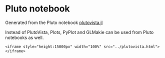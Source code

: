 Pluto notebook
=================
Generated from the Pluto notebook [plutovista.jl](https://github.com/j-fu/GridVisualize.jl/blob/master/examples/plutovista.jl)

Instead of PlutoVista, Plots, PyPlot and GLMakie can be used from Pluto notebooks as well.

```@raw html
<iframe style="height:15000px" width="100%" src="../plutovista.html"> </iframe>
```
